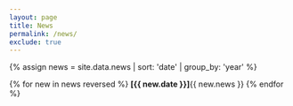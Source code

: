```yaml
---
layout: page
title: News
permalink: /news/
exclude: true
---
```


{% assign news = site.data.news | sort: 'date' | group_by: 'year' %}

<p>
{% for new in news reversed %}
  <b>[{{ new.date }}]</b>{{ new.news }}
{% endfor %}
</p>
